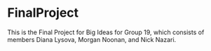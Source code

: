 # FinalProject
This is the Final Project for Big Ideas for Group 19, which consists of members Diana Lysova, Morgan Noonan, and Nick Nazari.
